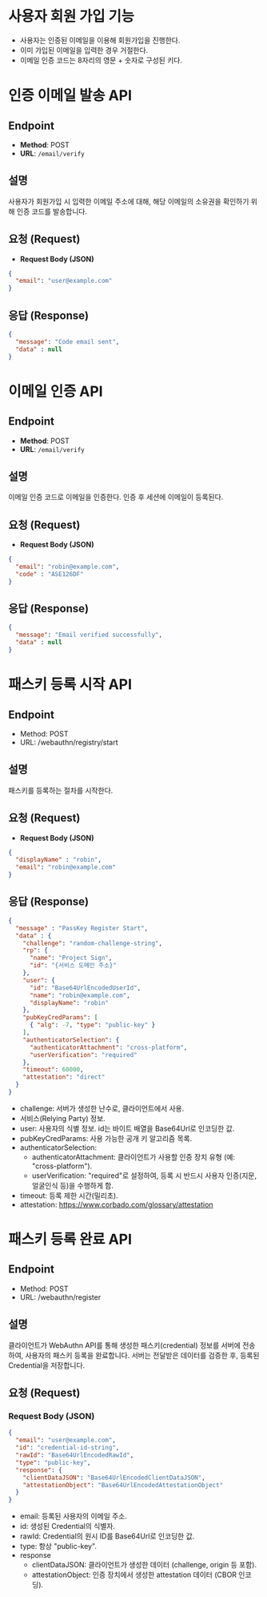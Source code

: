 # 사용자 회원 가입 기능

- 사용자는 인증된 이메일을 이용해 회원가입을 진행한다.
- 이미 가입된 이메일을 입력한 경우 거절한다.
- 이메일 인증 코드는 8자리의 영문 + 숫자로 구성된 키다.

# 인증 이메일 발송 API

## Endpoint
- **Method**: POST
- **URL**: `/email/verify`

## 설명
사용자가 회원가입 시 입력한 이메일 주소에 대해, 해당 이메일의 소유권을 확인하기 위해 인증 코드를 발송합니다.

## 요청 (Request)
- **Request Body (JSON)**
```json
{
  "email": "user@example.com"
}
```
## 응답 (Response)

```json
{
  "message": "Code email sent",
  "data" : null
}
```

# 이메일 인증 API

## Endpoint
- **Method**: POST
- **URL**: `/email/verify`

## 설명
이메일 인증 코드로 이메일을 인증한다. 인증 후 세션에 이메일이 등록된다.

## 요청 (Request)
- **Request Body (JSON)**
```json
{
  "email": "robin@example.com",
  "code" : "ASE126DF"
}
```
## 응답 (Response)
```json
{
  "message": "Email verified successfully",
  "data" : null
}
```

# 패스키 등록 시작 API

## Endpoint
- Method: POST
- URL: /webauthn/registry/start

## 설명

패스키를 등록하는 절차를 시작한다.

## 요청 (Request)

- **Request Body (JSON)**
```json
{
  "displayName" : "robin",
  "email": "robin@example.com"
}
```

## 응답 (Response)
```json
{
  "message" : "PassKey Register Start",
  "data" : {
    "challenge": "random-challenge-string",
    "rp": {
      "name": "Project Sign",
      "id": "{서비스 도메인 주소}"
    },
    "user": {
      "id": "Base64UrlEncodedUserId",
      "name": "robin@example.com",
      "displayName": "robin"
    },
    "pubKeyCredParams": [
      { "alg": -7, "type": "public-key" }
    ],
    "authenticatorSelection": {
      "authenticatorAttachment": "cross-platform",
      "userVerification": "required"
    },
    "timeout": 60000,
    "attestation": "direct"
  }
}
```
- challenge: 서버가 생성한 난수로, 클라이언트에서 사용.
-  서비스(Relying Party) 정보.
- user: 사용자의 식별 정보. id는 바이트 배열을 Base64Url로 인코딩한 값. 
- pubKeyCredParams: 사용 가능한 공개 키 알고리즘 목록.
- authenticatorSelection:
	- authenticatorAttachment: 클라이언트가 사용할 인증 장치 유형 (예: "cross-platform").
	- userVerification: "required"로 설정하여, 등록 시 반드시 사용자 인증(지문, 얼굴인식 등)을 수행하게 함.
- timeout: 등록 제한 시간(밀리초).
- attestation: https://www.corbado.com/glossary/attestation
# 패스키 등록 완료 API

## Endpoint
- Method: POST
- URL: /webauthn/register

## 설명

클라이언트가 WebAuthn API를 통해 생성한 패스키(credential) 정보를 서버에 전송하여, 사용자의 패스키 등록을 완료합니다. 서버는 전달받은 데이터를 검증한 후, 등록된 Credential을 저장합니다.

## 요청 (Request)

### Request Body (JSON)

```json
{
  "email": "user@example.com",
  "id": "credential-id-string",
  "rawId": "Base64UrlEncodedRawId",
  "type": "public-key",
  "response": {
    "clientDataJSON": "Base64UrlEncodedClientDataJSON",
    "attestationObject": "Base64UrlEncodedAttestationObject"
  }
}
```

- email: 등록된 사용자의 이메일 주소. 
- id: 생성된 Credential의 식별자. 
- rawId: Credential의 원시 ID를 Base64Url로 인코딩한 값. 
- type: 항상 "public-key". 
- response
  - clientDataJSON: 클라이언트가 생성한 데이터 (challenge, origin 등 포함). 
  - attestationObject: 인증 장치에서 생성한 attestation 데이터 (CBOR 인코딩).